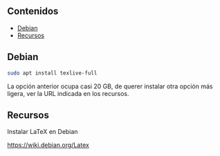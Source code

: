 ## Contenidos

- [Debian](#debian)
- [Recursos](#recursos)

## Debian

```bash
sudo apt install texlive-full
```

La opción anterior ocupa casi 20 GB, de querer instalar otra opción más ligera, ver la URL indicada en los recursos.

## Recursos

Instalar LaTeX en Debian

<https://wiki.debian.org/Latex>
